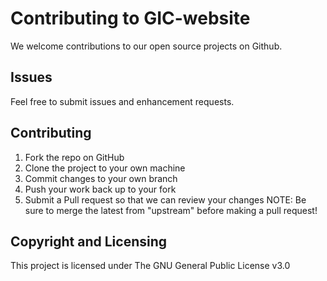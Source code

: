 # Contributing to GIC-website

We welcome contributions to our open source projects on Github.

## Issues

Feel free to submit issues and enhancement requests.

## Contributing

1. Fork the repo on GitHub
2. Clone the project to your own machine
3. Commit changes to your own branch
4. Push your work back up to your fork
5. Submit a Pull request so that we can review your changes
   NOTE: Be sure to merge the latest from "upstream" before making a pull request!

## Copyright and Licensing

This project is licensed under The GNU General Public License v3.0
